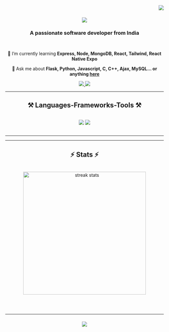 <img align="right" src="https://visitor-badge.laobi.icu/badge?page_id=AbdullahSK03.AbdullahSK03" />

<h1 align="center">
    <img src="https://readme-typing-svg.herokuapp.com/?font=Righteous&size=35&center=true&vCenter=true&width=500&height=70&duration=4000&lines=Hi+There!+👋;+I'm+Abdullah+Shaikh!;" />
</h1>

<h3 align="center">A passionate software developer from India</h3>

<br/>

<div align="center">
 
<!-- 
🔭 I’m currently working an **** 
-->
 
 🌱 I’m currently learning **Express, Node, MongoDB, React, Tailwind, React Native Expo**

 💬 Ask me about **Flask, Python, Javascript, C, C++, Ajax, MySQL... or anything [here](https://github.com/AbdullahSK03/AbdullahSK03/issues)**
 
 </div>
 
<div align="center"> 
  <a href="mailto:abdullah.sajid1974@gmail.com">
    <img src="https://img.shields.io/badge/Gmail-333333?style=for-the-badge&logo=gmail&logoColor=red" />
  </a>
  <a href="https://linkedin.com/in/](https://www.linkedin.com/in/abdullah-shaikh-8984b9204/" target="_blank">
    <img src="https://img.shields.io/badge/LinkedIn-0077B5?style=for-the-badge&logo=linkedin&logoColor=white" target="_blank" />
  </a>
 <!-- <a href="https://AbdullahSK03.github.io" target="_blank">
     <img src="https://img.shields.io/badge/Portfolio-FF5722?style=for-the-badge&logo=todoist&logoColor=white" target="_blank" /> <!-- sqlite, safari, google-chrome are other good icon options 
  </a>
    -->
</div>

 <hr/>
 
<h2 align="center">⚒️ Languages-Frameworks-Tools ⚒️</h2>
<br/>
<div align="center">
    <img src="https://skillicons.dev/icons?i=react,bootstrap,html,css,vscode,github,figma,tailwind" />
    <img src="https://skillicons.dev/icons?i=nodejs,python,javascript,c,java,mysql,flask" /><br>
</div>

<br/>
<hr/>

<!-- <div align="center">
  <h2>🐍 My Contributions 🐍</h2>
  <br>
  <img alt="snake eating my contributions" src="https://raw.githubusercontent.com/AbdullahSK03/AbdullahSK03/output/github-contribution-grid-snake.svg" />
  
  <br/><br/><br/>
</div> -->

<hr/>

<h2 align="center">⚡ Stats ⚡</h2>
<br>
<div align=center>
  <img width=390 src="https://streak-stats.demolab.com/?user=AbdullahSK03&count_private=true&theme=react&border_radius=10" alt="streak stats"/>
  <!--<img width=390 src="https://github-readme-stats-AbdullahSK03.vercel.app/api?username=AbdullahSK03&count_private=true&show_icons=true&theme=react&rank_icon=github&border_radius=10" alt="readme stats" />
  <br/>
  <img width=325 align="center" src="https://github-readme-stats-AbdullahSK03.vercel.app/api/top-langs/?username=AbdullahSK03&hide=HTML&langs_count=8&layout=compact&theme=react&border_radius=10&size_weight=0.5&count_weight=0.5&exclude_repo=github-readme-stats" alt="top langs" />
</div> -->

<br/><br/>
<hr/>

<h3 align="center">
    <img src="https://readme-typing-svg.herokuapp.com/?font=Righteous&size=25&center=true&vCenter=true&width=500&height=70&duration=4000&lines=Thanks+for+visiting!+✌️;+Shoot+me+a+message+on+Linkedin!;I'm+always+down+to+collab+:)">
</h3>

<br/>
